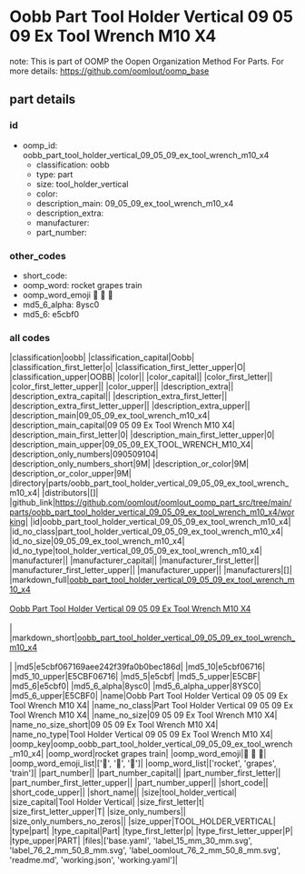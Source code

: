# Oobb Part Tool Holder Vertical 09 05 09 Ex Tool Wrench M10 X4  

note: This is part of OOMP the Oopen Organization Method For Parts. For more details: https://github.com/oomlout/oomp_base

##  part details





### id
* oomp_id: oobb_part_tool_holder_vertical_09_05_09_ex_tool_wrench_m10_x4
  * classification: oobb
  * type: part
  * size: tool_holder_vertical
  * color: 
  * description_main: 09_05_09_ex_tool_wrench_m10_x4
  * description_extra: 
  * manufacturer: 
  * part_number: 

### other_codes
* short_code: 
* oomp_word: rocket grapes train
* oomp_word_emoji :rocket: :grapes: :train:
* md5_6_alpha: 8ysc0
* md5_6: e5cbf0

### all codes 
|classification|oobb|
|classification_capital|Oobb|
|classification_first_letter|o|
|classification_first_letter_upper|O|
|classification_upper|OOBB|
|color||
|color_capital||
|color_first_letter||
|color_first_letter_upper||
|color_upper||
|description_extra||
|description_extra_capital||
|description_extra_first_letter||
|description_extra_first_letter_upper||
|description_extra_upper||
|description_main|09_05_09_ex_tool_wrench_m10_x4|
|description_main_capital|09 05 09 Ex Tool Wrench M10 X4|
|description_main_first_letter|0|
|description_main_first_letter_upper|0|
|description_main_upper|09_05_09_EX_TOOL_WRENCH_M10_X4|
|description_only_numbers|090509104|
|description_only_numbers_short|9M|
|description_or_color|9M|
|description_or_color_upper|9M|
|directory|parts/oobb_part_tool_holder_vertical_09_05_09_ex_tool_wrench_m10_x4|
|distributors|[]|
|github_link|https://github.com/oomlout/oomlout_oomp_part_src/tree/main/parts/oobb_part_tool_holder_vertical_09_05_09_ex_tool_wrench_m10_x4/working|
|id|oobb_part_tool_holder_vertical_09_05_09_ex_tool_wrench_m10_x4|
|id_no_class|part_tool_holder_vertical_09_05_09_ex_tool_wrench_m10_x4|
|id_no_size|09_05_09_ex_tool_wrench_m10_x4|
|id_no_type|tool_holder_vertical_09_05_09_ex_tool_wrench_m10_x4|
|manufacturer||
|manufacturer_capital||
|manufacturer_first_letter||
|manufacturer_first_letter_upper||
|manufacturer_upper||
|manufacturers|[]|
|markdown_full|[oobb_part_tool_holder_vertical_09_05_09_ex_tool_wrench_m10_x4](https://github.com/oomlout/oomlout_oomp_part_src/tree/main/parts/oobb_part_tool_holder_vertical_09_05_09_ex_tool_wrench_m10_x4/working)<br>[](https://github.com/oomlout/oomlout_oomp_part_src/tree/main/parts/oobb_part_tool_holder_vertical_09_05_09_ex_tool_wrench_m10_x4/working)<br>[Oobb Part Tool Holder Vertical 09 05 09 Ex Tool Wrench M10 X4](https://github.com/oomlout/oomlout_oomp_part_src/tree/main/parts/oobb_part_tool_holder_vertical_09_05_09_ex_tool_wrench_m10_x4/working)<br><br>|
|markdown_short|[oobb_part_tool_holder_vertical_09_05_09_ex_tool_wrench_m10_x4](https://github.com/oomlout/oomlout_oomp_part_src/tree/main/parts/oobb_part_tool_holder_vertical_09_05_09_ex_tool_wrench_m10_x4/working)<br><br>|
|md5|e5cbf067169aee242f39fa0b0bec186d|
|md5_10|e5cbf06716|
|md5_10_upper|E5CBF06716|
|md5_5|e5cbf|
|md5_5_upper|E5CBF|
|md5_6|e5cbf0|
|md5_6_alpha|8ysc0|
|md5_6_alpha_upper|8YSC0|
|md5_6_upper|E5CBF0|
|name|Oobb Part Tool Holder Vertical 09 05 09 Ex Tool Wrench M10 X4|
|name_no_class|Part Tool Holder Vertical 09 05 09 Ex Tool Wrench M10 X4|
|name_no_size|09 05 09 Ex Tool Wrench M10 X4|
|name_no_size_short|09 05 09 Ex Tool Wrench M10 X4|
|name_no_type|Tool Holder Vertical 09 05 09 Ex Tool Wrench M10 X4|
|oomp_key|oomp_oobb_part_tool_holder_vertical_09_05_09_ex_tool_wrench_m10_x4|
|oomp_word|rocket grapes train|
|oomp_word_emoji|:rocket: :grapes: :train:|
|oomp_word_emoji_list|[':rocket:', ':grapes:', ':train:']|
|oomp_word_list|['rocket', 'grapes', 'train']|
|part_number||
|part_number_capital||
|part_number_first_letter||
|part_number_first_letter_upper||
|part_number_upper||
|short_code||
|short_code_upper||
|short_name||
|size|tool_holder_vertical|
|size_capital|Tool Holder Vertical|
|size_first_letter|t|
|size_first_letter_upper|T|
|size_only_numbers||
|size_only_numbers_no_zeros||
|size_upper|TOOL_HOLDER_VERTICAL|
|type|part|
|type_capital|Part|
|type_first_letter|p|
|type_first_letter_upper|P|
|type_upper|PART|
|files|['base.yaml', 'label_15_mm_30_mm.svg', 'label_76_2_mm_50_8_mm.svg', 'label_oomlout_76_2_mm_50_8_mm.svg', 'readme.md', 'working.json', 'working.yaml']|
